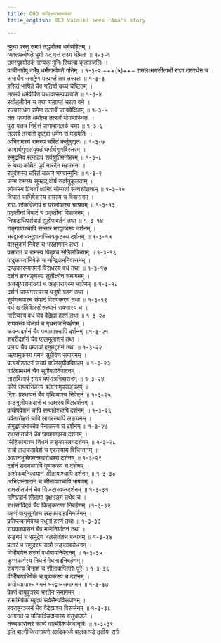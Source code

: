 ```yaml
---
title: 003 सङ्क्षिप्तरामकथा
title_english: 003 Valmiki sees rAma's story

---
```

श्रुत्वा वस्तु समग्रं तद्धर्मात्मा धर्मसंहितम् ।  
व्यक्तमन्वेषते भूयो यद् वृत्तं तस्य धीमतः ॥ १-३-१  
उपस्पृश्योदकं सम्यक् मुनिः स्थित्वा कृताञ्जलिः ।  
प्राचीनाग्रेषु दर्भेषु धर्मेणान्वेषते गतिम् ॥ १-३-२  +++(५)+++
रामलक्ष्मणसीताभी राज्ञा दशरथेन च ।  
सभार्येण सराष्ट्रेण यत्प्राप्तं तत्र तत्त्वतः ॥ १-३-३  
हसितं भाषितं चैव गतिर्या यच्च चेष्टितम् ।  
तत्सर्वं धर्मवीर्येण यथावत्सम्प्रपश्यति ॥ १-३-४  
स्त्रीतृतीयेन च तथा यत्प्राप्तं चरता वने ।  
सत्यसन्धेन रामेण तत्सर्वं चान्ववेक्षितम् ॥ १-३-५  
ततः पश्यति धर्मात्मा तत्सर्वं योगमास्थितः ।  
पुरा यत्तत्र निर्वृत्तं पाणावामलकं यथा ॥ १-३-६  
तत्सर्वं तत्त्वतो दृष्ट्वा धर्मेण स महामतिः ।  
अभिरामस्य रामस्य चरितं कर्तुमुद्यतः ॥ १-३-७  
कामार्थगुणसंयुक्तं धर्मार्थगुणविस्तरम् ।  
समुद्रमिव रत्नाढ्यं सर्वश्रुतिमनोहरम् ॥ १-३-८  
स यथा कथितं पुर्वं नारदेन महात्मना ।  
रघुवंशस्य चरितं चकार भगवान्मुनिः ॥ १-३-९  
जन्म रामस्य सुमहद् वीर्यं सर्वानुकूलताम् ।  
लोकस्य प्रियतां क्षान्तिं सौम्यतां सत्यशीलताम् ॥ १-३-१०  
विघातं चाभिषेकस्य रामस्य च विवासनम् ।  
राज्ञः शोकविलापं च परलोकस्य चाश्रयम् ॥ १-३-१३  
प्रकृतीनां विषादं च प्रकृतीनां विसर्जनम् ।  
निषादाधिपसंवादं सूतोपावर्तनं तथा ॥ १-३-१४  
गङ्गायाश्चापि सन्तारं भरद्वाजस्य दर्शनम् ।  
भरद्वाजाभ्यनुज्ञानाच्चित्रकूटस्य दर्शनम् ॥ १-३-१५  
वास्तुकर्म निवेशं च भरतागमनं तथा ।  
प्रसादनं च रामस्य पितुश्च सलिलक्रियाम् ॥ १-३-१६  
पादुकाग्र्याभिषेकं च नन्द्रिग्रामनिवासनम् ।  
दण्डकारण्यगमनं विराधस्य वधं तथा ॥ १-३-१७  
दर्शनं शरभङ्गस्य सुतीक्ष्णेन समागमम् ।  
अनसूयासमाख्यां च अङ्गरागस्य चार्पणम् ॥ १-३-१८  
दर्शनं चाप्यगस्त्यस्य धनुषो ग्रहणं तथा ।  
शुर्पणख्याश्च संवादं विरुपकरणं तथा ॥ १-३-१९  
वधं खरत्रिशिरसोरुत्थानं रावणास्य च ।  
मारीचस्य वधं चैव वैदेह्या हरणं तथा ॥ १-३-२०  
राघवस्य विलापं च गृध्रराजनिबर्हणम् ।  
कबन्धदर्शनं चैव पम्पायाश्चापि दर्शनम् ॥१-३-२१  
शबरीदर्शनं चैव फलमूलाशनं तथा ।  
प्रलापं चैव पम्पायां हनुमद्दर्शनं तथा ॥ १-३-२२  
ऋष्यमूकस्य गमनं सुग्रीवेण समागमम् ।  
प्रत्ययोत्पादनं सख्यं वालिसुग्रीवविग्रहम् ॥ १-३-२३  
वालिप्रमथनं चैव सुगीवप्रतिपादनम् ।  
ताराविलापं समयं वर्षरात्रनिवासनम् ॥ १-३-२४  
कोपं राघवसिंहस्य बलानामुपसङ्ग्रहम् ।  
दिशः प्रस्थापनं चैव पृथिव्याश्च निवेदनं ॥ १-३-२५  
अङ्गुलीयकदानं च ऋक्षस्य बिलदर्शनम् ।  
प्रायोपवेशनं चापि सम्पातेश्चापि दर्शनम् ॥ १-३-२६  
पर्वतारोहणं चापि सागरस्यापि लङ्घनम् ।  
समुद्रवचनाच्चैव मैनाकस्य च दर्शनम् ॥ १-३-२७  
राक्षसीतर्जनं चैव छायाग्राहस्य दर्शनम् ।  
सिंहिकायाश्च निधनं लङ्कामलयदर्शनम् ॥ १-३-२८  
रात्रौ लङ्काप्रवेशं च एकस्याथ विचिन्तनम् ।  
आपानभूमिगमनमवरोधस्य दर्शनम् ॥ १-३-२९  
दर्शनं रावणस्यापि पुष्पकस्य च दर्शनम् ।  
अशोकवनिकायानं सीतायाश्चापि दर्शनम् ॥ १-३-३०  
अभिज्ञानप्रदानं च सीतायाश्चापि भाषणम् ।  
राक्षसीतर्जनं चैव त्रिजटास्वप्नदर्शनम् ॥ १-३-३१  
मणिप्रदानं सीताया वृक्षभङ्गं तथैव च ।  
राक्षसीविद्रवं चैव किङ्कराणां निबर्हणम् ।१-३-३२  
ग्रहणं वायुसूनोश्च लङ्कादाहाभिगर्जनम् ।  
प्रतिप्लवनमेवाथ मधूनां हरणं तथा ॥ १-३-३३  
राघवाश्वासनं चैव मणिनिर्यातनं तथा ।  
सङ्गमं च समुद्रेण नलसेतोश्च बन्धनम् ॥ १-३-३४  
प्रतारं च समुद्रस्य रात्रौ लङ्कावरोधनम् ।  
विभीषणेन संसर्गं वधोपायनिवेदनम् ॥ १-३-३५  
कुम्भकर्णस्य निधनं मेघनादनिबर्हणम्।  
रावणस्य विनाशं च सीतावाप्तिमरेः पुरे ॥ १-३-३६  
वीभीषणाभिषेकं च पुष्पकस्य च दर्शनम् ।  
अयोध्यायाश्च गमनं भरद्वाजसमागमम् ॥ १-३-३७  
प्रेषणं वायुपुत्रस्य भरतेन समागमम् ।  
रामाभिषेकाभ्युदयं सर्वसैन्यविसर्जनम् ।  
स्वराष्ट्ररञ्जनं चैव वैदेह्याश्च विसर्जनम् ॥ १-३-३८  
अनागतं च यत्किञ्चिद्रामास्य वसुधातले ।  
तच्चकारोत्तरे काव्ये वाल्मीकिर्भगवानृषिः ॥ १-३-३९  
इति वाल्मीकिरामायणे आदिकाव्ये बालकाण्डे तृतीयः सर्गः
